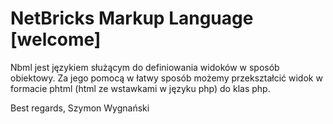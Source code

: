 # NetBricks Markup Language [welcome]

Nbml jest językiem służącym do definiowania widoków w sposób obiektowy. Za jego pomocą w łatwy sposób możemy przekształcić widok w formacie phtml (html ze wstawkami w języku php) do klas php.

Best regards,
Szymon Wygnański